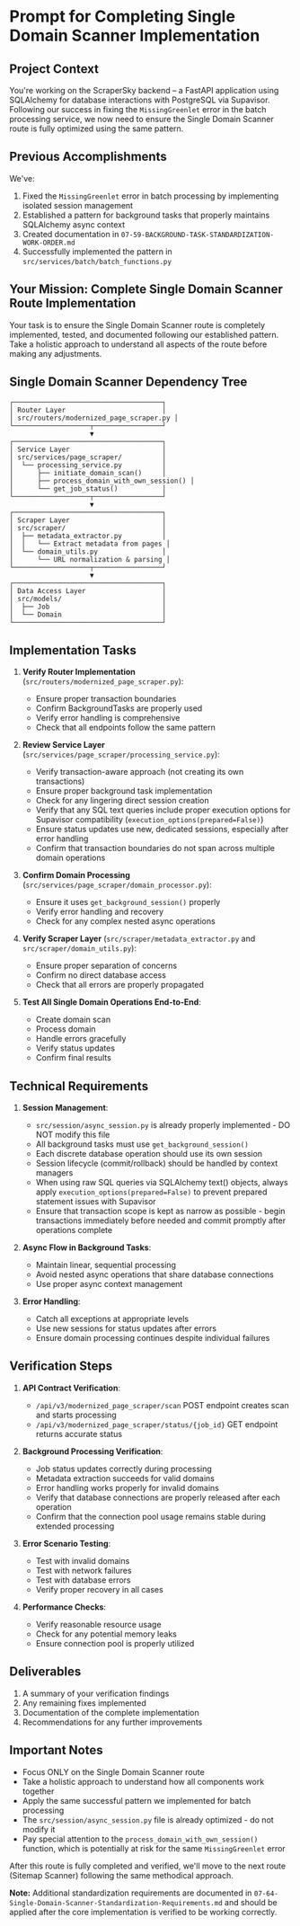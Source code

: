 # Prompt for Completing Single Domain Scanner Implementation

## Project Context

You're working on the ScraperSky backend – a FastAPI application using SQLAlchemy for database interactions with PostgreSQL via Supavisor. Following our success in fixing the `MissingGreenlet` error in the batch processing service, we now need to ensure the Single Domain Scanner route is fully optimized using the same pattern.

## Previous Accomplishments

We've:

1. Fixed the `MissingGreenlet` error in batch processing by implementing isolated session management
2. Established a pattern for background tasks that properly maintains SQLAlchemy async context
3. Created documentation in `07-59-BACKGROUND-TASK-STANDARDIZATION-WORK-ORDER.md`
4. Successfully implemented the pattern in `src/services/batch/batch_functions.py`

## Your Mission: Complete Single Domain Scanner Route Implementation

Your task is to ensure the Single Domain Scanner route is completely implemented, tested, and documented following our established pattern. Take a holistic approach to understand all aspects of the route before making any adjustments.

## Single Domain Scanner Dependency Tree

```
┌─────────────────────────────────────┐
│ Router Layer                        │
│ src/routers/modernized_page_scraper.py │
└───────────────────┬─────────────────┘
                    ▼
┌─────────────────────────────────────┐
│ Service Layer                       │
│ src/services/page_scraper/          │
│  └── processing_service.py          │
│      ├── initiate_domain_scan()     │
│      ├── process_domain_with_own_session() │
│      └── get_job_status()           │
└───────────────────┬─────────────────┘
                    ▼
┌─────────────────────────────────────┐
│ Scraper Layer                       │
│ src/scraper/                        │
│  ├── metadata_extractor.py          │
│  │   └── Extract metadata from pages │
│  └── domain_utils.py                │
│      └── URL normalization & parsing │
└───────────────────┬─────────────────┘
                    ▼
┌─────────────────────────────────────┐
│ Data Access Layer                   │
│ src/models/                         │
│  ├── Job                            │
│  └── Domain                         │
└─────────────────────────────────────┘
```

## Implementation Tasks

1. **Verify Router Implementation** (`src/routers/modernized_page_scraper.py`):

   - Ensure proper transaction boundaries
   - Confirm BackgroundTasks are properly used
   - Verify error handling is comprehensive
   - Check that all endpoints follow the same pattern

2. **Review Service Layer** (`src/services/page_scraper/processing_service.py`):

   - Verify transaction-aware approach (not creating its own transactions)
   - Ensure proper background task implementation
   - Check for any lingering direct session creation
   - Verify that any SQL text queries include proper execution options for Supavisor compatibility (`execution_options(prepared=False)`)
   - Ensure status updates use new, dedicated sessions, especially after error handling
   - Confirm that transaction boundaries do not span across multiple domain operations

3. **Confirm Domain Processing** (`src/services/page_scraper/domain_processor.py`):

   - Ensure it uses `get_background_session()` properly
   - Verify error handling and recovery
   - Check for any complex nested async operations

4. **Verify Scraper Layer** (`src/scraper/metadata_extractor.py` and `src/scraper/domain_utils.py`):

   - Ensure proper separation of concerns
   - Confirm no direct database access
   - Check that all errors are properly propagated

5. **Test All Single Domain Operations End-to-End**:
   - Create domain scan
   - Process domain
   - Handle errors gracefully
   - Verify status updates
   - Confirm final results

## Technical Requirements

1. **Session Management**:

   - `src/session/async_session.py` is already properly implemented - DO NOT modify this file
   - All background tasks must use `get_background_session()`
   - Each discrete database operation should use its own session
   - Session lifecycle (commit/rollback) should be handled by context managers
   - When using raw SQL queries via SQLAlchemy text() objects, always apply `execution_options(prepared=False)` to prevent prepared statement issues with Supavisor
   - Ensure that transaction scope is kept as narrow as possible - begin transactions immediately before needed and commit promptly after operations complete

2. **Async Flow in Background Tasks**:

   - Maintain linear, sequential processing
   - Avoid nested async operations that share database connections
   - Use proper async context management

3. **Error Handling**:
   - Catch all exceptions at appropriate levels
   - Use new sessions for status updates after errors
   - Ensure domain processing continues despite individual failures

## Verification Steps

1. **API Contract Verification**:

   - `/api/v3/modernized_page_scraper/scan` POST endpoint creates scan and starts processing
   - `/api/v3/modernized_page_scraper/status/{job_id}` GET endpoint returns accurate status

2. **Background Processing Verification**:

   - Job status updates correctly during processing
   - Metadata extraction succeeds for valid domains
   - Error handling works properly for invalid domains
   - Verify that database connections are properly released after each operation
   - Confirm that the connection pool usage remains stable during extended processing

3. **Error Scenario Testing**:

   - Test with invalid domains
   - Test with network failures
   - Test with database errors
   - Verify proper recovery in all cases

4. **Performance Checks**:
   - Verify reasonable resource usage
   - Check for any potential memory leaks
   - Ensure connection pool is properly utilized

## Deliverables

1. A summary of your verification findings
2. Any remaining fixes implemented
3. Documentation of the complete implementation
4. Recommendations for any further improvements

## Important Notes

- Focus ONLY on the Single Domain Scanner route
- Take a holistic approach to understand how all components work together
- Apply the same successful pattern we implemented for batch processing
- The `src/session/async_session.py` file is already optimized - do not modify it
- Pay special attention to the `process_domain_with_own_session()` function, which is potentially at risk for the same `MissingGreenlet` error

After this route is fully completed and verified, we'll move to the next route (Sitemap Scanner) following the same methodical approach.

**Note:** Additional standardization requirements are documented in `07-64-Single-Domain-Scanner-Standardization-Requirements.md` and should be applied after the core implementation is verified to be working correctly.
